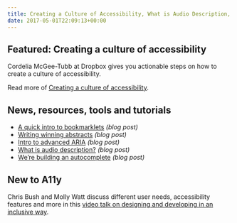 ```yaml
---
title: Creating a Culture of Accessibility, What is Audio Description, Building an Autocomplete and More
date: 2017-05-01T22:09:13+00:00
---
```


## Featured: Creating a culture of accessibility

Cordelia McGee-Tubb at Dropbox gives you actionable steps on how to create a culture of accessibility.

Read more of [Creating a culture of accessibility](https://blogs.dropbox.com/tech/2017/04/creating-a-culture-of-accessibility/).

## News, resources, tools and tutorials

* [A quick intro to bookmarklets](http://blog.eviltester.com/2017/04/a-quick-intro-to-bookmarklets.html) _(blog post)_
* [Writing winning abstracts](https://marcysutton.com/writing-winning-talk-abstracts/) _(blog post)_
* [Intro to advanced ARIA](https://www.deque.com/blog/advanced-aria/) _(blog post)_
* [What is audio description?](https://jebswebs.net/blog/2017/04/what-is-audio-description/) _(blog post)_
* [We’re building an autocomplete](https://designnotes.blog.gov.uk/2017/04/20/were-building-an-autocomplete/) _(blog post)_

## New to A11y

Chris Bush and Molly Watt discuss different user needs, accessibility features and more in this [video talk on designing and developing in an inclusive way](https://www.infoq.com/presentations/ux-assistive).